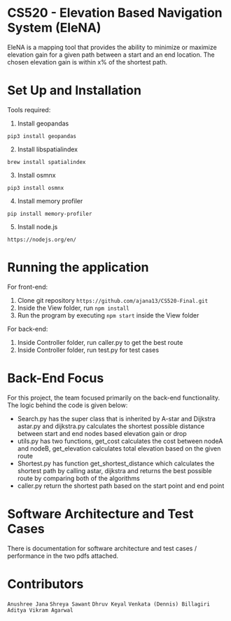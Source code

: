 
# CS520 - Elevation Based Navigation System (EleNA)

EleNA is a mapping tool that provides the ability to minimize or maximize elevation gain for a given path between a start and an end location. The chosen elevation gain is within x% of the shortest path.

# Set Up and Installation

Tools required:

1. Install geopandas

```
pip3 install geopandas
```

2. Install libspatialindex

```
brew install spatialindex
```

3. Install osmnx

```
pip3 install osmnx
```

4. Install memory profiler

```
pip install memory-profiler
```

5. Install node.js

```
https://nodejs.org/en/
```

# Running the application

For front-end:

1. Clone git repository `https://github.com/ajana13/CS520-Final.git`
2. Inside the View folder, run `npm install`
3. Run the program by executing `npm start` inside the View folder

For back-end:
1. Inside Controller folder, run caller.py to get the best route
2. Inside Controller folder, run test.py for test cases


# Back-End Focus

For this project, the team focused primarily on the back-end functionality. The logic behind the code is given below:

- Search.py has the super class that is inherited by A-star and Dijkstra
astar.py and dijkstra.py calculates the shortest possible distance between start and end nodes based elevation gain or drop
- utils.py has two functions, get_cost calculates the cost between nodeA and nodeB, get_elevation calculates total elevation based on the given route
- Shortest.py has function get_shortest_distance which calculates the shortest path by calling astar, dijkstra and returns the best possible route by comparing both of the algorithms
- caller.py return the shortest path based on the start point and end point 


# Software Architecture and Test Cases

There is documentation for software architecture and test cases / performance in the two pdfs attached.



# Contributors

`Anushree Jana`
`Shreya Sawant`
`Dhruv Keyal`
`Venkata (Dennis) Billagiri`
`Aditya Vikram Agarwal`
